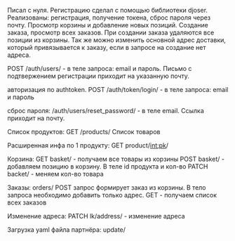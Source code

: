 Писал с нуля.
Регистрацию сделал с помощью библиотеки djoser. Реализованы: регистрация, получение токена, сброс пароля через почту. Просмотр корзины и добавление новых позиций. Создание заказа, просмотр всех заказов. При создании заказа удаляются все позиции из корзины. Так же можно изменить основной адрес доставки, который привязывается к заказу, если в запросе на создание нет адреса.

POST /auth/users/ - в теле запроса: email и пароль. Письмо с подтвержением регистрации приходит на указанную почту.

авторизация по authtoken. 
POST   /auth/token/login/ - в теле запроса: email и пароль

сброс пароля:
/auth/users/reset_password/ - в теле email. Ссылка приходит на почту.


Список продуктов: 
GET /products/
Список товаров

Расширенная инфа по 1 продукту: 
GET product/<int:pk>/

Корзина:
GET basket/ - получаем все товары из корзины
POST basket/ - добавляем позицию в корзину. В теле id продукта и кол-во
PATCH backet/ - меняем кол-во товара

Заказы: 
orders/
POST запрос формирует заказ из корзины. В тело запроса необходимо добавить только адрес.
GET - получаем список всех заказов


Изменение адреса:
PATCH lk/address/ - изменение адреса


Загрузка yaml файла партнёра:
update/
